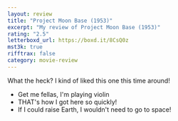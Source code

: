```yaml
---
layout: review
title: "Project Moon Base (1953)"
excerpt: "My review of Project Moon Base (1953)"
rating: "2.5"
letterboxd_url: https://boxd.it/8CsQ0z
mst3k: true
rifftrax: false
category: movie-review
---
```


What the heck? I kind of liked this one this time around!

- Get me fellas, I'm playing violin
- THAT's how I got here so quickly!
- If I could raise Earth, I wouldn't need to go to space!
